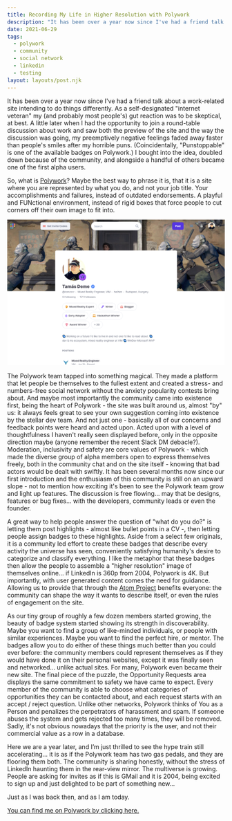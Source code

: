 ```yaml
---
title: Recording My Life in Higher Resolution with Polywork
description: "It has been over a year now since I've had a friend talk about a work-related site intending to do things differently... and differently they did. Let's talk about Polywork and The Polywork Community."
date: 2021-06-29
tags:
  - polywork
  - community
  - social network
  - linkedin
  - testing
layout: layouts/post.njk
---
```


It has been over a year now since I've had a friend talk about a work-related site intending to do things differently. As a self-designated "internet veteran" my (and probably most people's) gut reaction was to be skeptical, at best. A little later when I had the opportunity to join a round-table discussion about work and saw both the preview of the site and the way the discussion was going, my preemptively negative feelings faded away faster than people's smiles after my horrible puns. (Coincidentally, "Punstoppable" is one of the available badges on Polywork.) I bought into the idea, doubled down because of the community, and alongside a handful of others became one of the first alpha users.

So, what is [Polywork](https://polywork.com)? Maybe the best way to phrase it is, that it is a site where you are represented by what you do, and not your job title. Your accomplishments and failures, instead of outdated endorsements. A playful and FUNctional environment, instead of rigid boxes that force people to cut corners off their own image to fit into.

![My Polywork Page](/img/polywork_profile.png)

The Polywork team tapped into something magical. They made a platform that let people be themselves to the fullest extent and created a stress- and numbers-free social network without the anxiety popularity contests bring about. And maybe most importantly the community came into existence first, being the heart of Polywork - the site was built around us, almost "by" us: it always feels great to see your own suggestion coming into existence by the stellar dev team. And not just one - basically all of our concerns and feedback points were heard and acted upon. Acted upon with a level of thoughtfulness I haven't really seen displayed before, only in the opposite direction maybe (anyone remember the recent Slack DM debacle?). Moderation, inclusivity and safety are core values of Polywork - which made the diverse group of alpha members open to express themselves freely, both in the community chat and on the site itself - knowing that bad actors would be dealt with swiftly. It has been several months now since our first introduction and the enthusiasm of this community is still on an upward slope - not to mention how exciting it's been to see the Polywork team grow and light up features. The discussion is free flowing... may that be designs, features or bug fixes... with the developers, community leads or even the founder. 

A great way to help people answer the question of "what do you do?" is letting them post highlights - almost like bullet points in a CV -, then letting people assign badges to these highlights. Aside from a select few originals, it is a community led effort to create these badges that describe every activity the universe has seen, conveniently satisfying humanity's desire to categorize and classify everything. I like the metaphor that these badges then allow the people to assemble a "higher resolution" image of themselves online... if LinkedIn is 360p from 2004, Polywork is 4K. But importantly, with user generated content comes the need for guidance. Allowing us to provide that through the [Atom Project](https://atom.polywork.com/) benefits everyone: the community can shape the way it wants to describe itself, or even the rules of engagement on the site.

As our tiny group of roughly a few dozen members started growing, the beauty of badge system started showing its strength in discoverability. Maybe you want to find a group of like-minded individuals, or people with similar experiences. Maybe you want to find the perfect hire, or mentor. The badges allow you to do either of these things much better than you could ever before: the community members could represent themselves as if they would have done it on their personal websites, except it was finally seen and networked... unlike actual sites. For many, Polywork even became their new site. The final piece of the puzzle, the Opportunity Requests area displays the same commitment to safety we have came to expect. Every member of the community is able to choose what categories of opportunities they can be contacted about, and each request starts with an accept / reject question. Unlike other networks, Polywork thinks of You as a Person and penalizes the perpetrators of harassment and spam. If someone abuses the system and gets rejected too many times, they will be removed. Sadly, it's not obvious nowadays that the priority is the user, and not their commercial value as a row in a database.

Here we are a year later, and I’m just thrilled to see the hype train still accelerating... it is as if the Polywork team has two gas pedals, and they are flooring them both. The community is sharing honestly, without the stress of LinkedIn haunting them in the rear-view mirror. The multiverse is growing. People are asking for invites as if this is GMail and it is 2004, being excited to sign up and just delighted to be part of something new...

Just as I was back then, and as I am today. 

[You can find me on Polywork by clicking here.](https://polywork.com/tomzorz)
